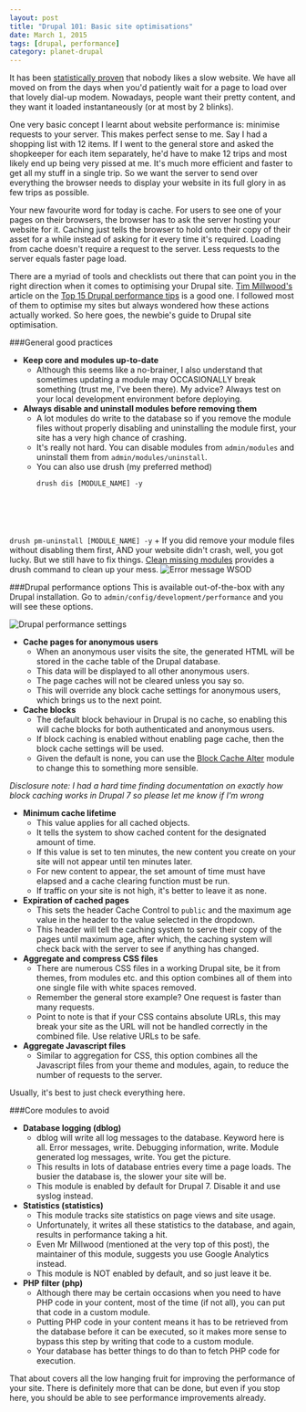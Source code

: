 ```yaml
---
layout: post
title: "Drupal 101: Basic site optimisations"
date: March 1, 2015
tags: [drupal, performance]
category: planet-drupal
---
```

It has been [statistically proven](https://blog.kissmetrics.com/loading-time/?wide=1) that nobody likes a slow website. We have all moved on from the days when you'd patiently wait for a page to load over that lovely dial-up modem. Nowadays, people want their pretty content, and they want it loaded instantaneously (or at most by 2 blinks).

One very basic concept I learnt about website performance is: minimise requests to your server. This makes perfect sense to me. Say I had a shopping list with 12 items. If I went to the general store and asked the shopkeeper for each item separately, he'd have to make 12 trips and most likely end up being very pissed at me. It's much more efficient and faster to get all my stuff in a single trip. So we want the server to send over everything the browser needs to display your website in its full glory in as few trips as possible.

Your new favourite word for today is cache. For users to see one of your pages on their browsers, the browser has to ask the server hosting your website for it. Caching just tells the browser to hold onto their copy of their asset for a while instead of asking for it every time it's required. Loading from cache doesn't require a request to the server. Less requests to the server equals faster page load.

There are a myriad of tools and checklists out there that can point you in the right direction when it comes to optimising your Drupal site. [Tim Millwood's](https://twitter.com/timmillwood) article on the [Top 15 Drupal performance tips](http://www.creativebloq.com/web-design/drupal-performance-tips-9122837) is a good one. I followed most of them to optimise my sites but always wondered how these actions actually worked. So here goes, the newbie's guide to Drupal site optimisation.

###General good practices
- **Keep core and modules up-to-date**
    + Although this seems like a no-brainer, I also understand that sometimes updating a module may OCCASIONALLY break something (trust me, I've been there). My advice? Always test on your local development environment before deploying.
- **Always disable and uninstall modules before removing them**
    + A lot modules do write to the database so if you remove the module files without properly disabling and uninstalling the module first, your site has a very high chance of crashing.
    + It's really not hard. You can disable modules from <code class="language-bash">admin/modules</code> and uninstall them from <code class="language-bash">admin/modules/uninstall</code>.
    + You can also use drush (my preferred method)
        <pre><code class="language-markup">drush dis [MODULE_NAME] -y
drush pm-uninstall [MODULE_NAME] -y</code></pre>
    + If you did remove your module files without disabling them first, AND your website didn't crash, well, you got lucky. But we still have to fix things. [Clean missing modules](https://www.drupal.org/project/clean_missing_modules) provides a drush command to clean up your mess.
    <img src="{{ site.url }}/images/posts/basic-performance/drupal-performance-2.jpg" alt="Error message WSOD"/>

###Drupal performance options
This is available out-of-the-box with any Drupal installation. Go to <code class="language-bash">admin/config/development/performance</code> and you will see these options.

<img src="{{ site.url }}/images/posts/basic-performance/drupal-performance.jpg" alt="Drupal performance settings"/>

- **Cache pages for anonymous users**
    - When an anonymous user visits the site, the generated HTML will be stored in the cache table of the Drupal database.
    - This data will be displayed to all other anonymous users.
    - The page caches will not be cleared unless you say so.
    - This will override any block cache settings for anonymous users, which brings us to the next point.
- **Cache blocks**
    - The default block behaviour in Drupal is no cache, so enabling this will cache blocks for both authenticated and anonymous users.
    - If block caching is enabled without enabling page cache, then the block cache settings will be used.
    - Given the default is none, you can use the [Block Cache Alter](https://www.drupal.org/project/blockcache_alter) module to change this to something more sensible.

*Disclosure note: I had a hard time finding documentation on exactly how block caching works in Drupal 7 so please let me know if I'm wrong*

- **Minimum cache lifetime**
    - This value applies for all cached objects.
    - It tells the system to show cached content for the designated amount of time.
    -  If this value is set to ten minutes, the new content you create on your site will not appear until ten minutes later.
    -  For new content to appear, the set amount of time must have elapsed and a cache clearing function must be run.
    -  If traffic on your site is not high, it's better to leave it as none.
- **Expiration of cached pages**  
    - This sets the header Cache Control to <code class="language-bash">public</code> and the maximum age value in the header to the value selected in the dropdown.
    - This header will tell the caching system to serve their copy of the pages until maximum age, after which, the caching system will check back with the server to see if anything has changed.
- **Aggregate and compress CSS files**
    + There are numerous CSS files in a working Drupal site, be it from themes, from modules etc. and this option combines all of them into one single file with white spaces removed.
    + Remember the general store example? One request is faster than many requests.
    + Point to note is that if your CSS contains absolute URLs, this may break your site as the URL will not be handled correctly in the combined file. Use relative URLs to be safe.
- **Aggregate Javascript files**
    + Similar to aggregation for CSS, this option combines all the Javascript files from your theme and modules, again, to reduce the number of requests to the server.

Usually, it's best to just check everything here. 

###Core modules to avoid
- **Database logging (dblog)**
    + dblog will write all log messages to the database. Keyword here is all. Error messages, write. Debugging information, write. Module generated log messages, write. You get the picture.
    + This results in lots of database entries every time a page loads. The busier the database is, the slower your site will be.
    + This module is enabled by default for Drupal 7. Disable it and use syslog instead. 
- **Statistics (statistics)**
    + This module tracks site statistics on page views and site usage.
    + Unfortunately, it writes all these statistics to the database, and again, results in performance taking a hit.
    + Even Mr Millwood (mentioned at the very top of this post), the maintainer of this module, suggests you use Google Analytics instead.
    + This module is NOT enabled by default, and so just leave it be.
- **PHP filter (php)**
    + Although there may be certain occasions when you need to have PHP code in your content, most of the time (if not all), you can put that code in a custom module.
    + Putting PHP code in your content means it has to be retrieved from the database before it can be executed, so it makes more sense to bypass this step by writing that code to a custom module. 
    + Your database has better things to do than to fetch PHP code for execution.

That about covers all the low hanging fruit for improving the performance of your site. There is definitely more that can be done, but even if you stop here, you should be able to see performance improvements already. 
